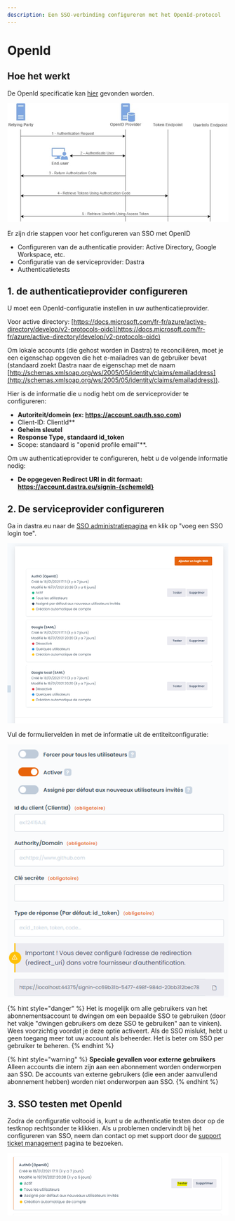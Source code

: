 ```yaml
---
description: Een SSO-verbinding configureren met het OpenId-protocol
---
```


# OpenId

## Hoe het werkt

De OpenId specificatie kan [hier](https://openid.net/connect/) gevonden worden.

![](<../../../.gitbook/assets/image (119).png>)


Er zijn drie stappen voor het configureren van SSO met OpenID&#x20;

* Configureren van de authenticatie provider: Active Directory, Google Workspace, etc.
* Configuratie van de serviceprovider: Dastra
* Authenticatietests

## 1. de authenticatieprovider configureren

U moet een OpenId-configuratie instellen in uw authenticatieprovider.

Voor active directory: [https://docs.microsoft.com/fr-fr/azure/active-directory/develop/v2-protocols-oidc](https://docs.microsoft.com/fr-fr/azure/active-directory/develop/v2-protocols-oidc)

Om lokale accounts (die gehost worden in Dastra) te reconciliëren, moet je een eigenschap opgeven die het e-mailadres van de gebruiker bevat (standaard zoekt Dastra naar de eigenschap met de naam [http://schemas.xmlsoap.org/ws/2005/05/identity/claims/emailaddress](http://schemas.xmlsoap.org/ws/2005/05/identity/claims/emailaddress)).

Hier is de informatie die u nodig hebt om de serviceprovider te configureren:&#x20;

* **Autoriteit/domein (ex: https://account.oauth.sso.com)**
* Client-ID: ClientId**&#x20;
* **Geheim sleutel**
* **Response Type, standaard id_token**
* Scope: standaard is "openid profile email"**.

Om uw authenticatieprovider te configureren, hebt u de volgende informatie nodig:

* **De opgegeven Redirect URI in dit formaat: https://account.dastra.eu/signin-{schemeId}**

## 2. De serviceprovider configureren

Ga in dastra.eu naar de [SSO administratiepagina](https://app.dastra.eu/general-settings/sso) en klik op "voeg een SSO login toe".

![](<../../../.gitbook/assets/image (116).png>)

Vul de formuliervelden in met de informatie uit de entiteitconfiguratie:

![](<../../../.gitbook/assets/image (123).png>)

{% hint style="danger" %}
Het is mogelijk om alle gebruikers van het abonnementsaccount te dwingen om een bepaalde SSO te gebruiken (door het vakje "dwingen gebruikers om deze SSO te gebruiken" aan te vinken). Wees voorzichtig voordat je deze optie activeert. Als de SSO mislukt, hebt u geen toegang meer tot uw account als beheerder. Het is beter om SSO per gebruiker te beheren.
{% endhint %}

{% hint style="warning" %}
**Speciale gevallen voor externe gebruikers**
Alleen accounts die intern zijn aan een abonnement worden onderworpen aan SSO. De accounts van externe gebruikers (die een ander aanvullend abonnement hebben) worden niet onderworpen aan SSO.
{% endhint %}

## 3. SSO testen met OpenId

Zodra de configuratie voltooid is, kunt u de authenticatie testen door op de testknop rechtsonder te klikken. Als u problemen ondervindt bij het configureren van SSO, neem dan contact op met support door de [support ticket management](https://app.dastra.eu/general-settings/support) pagina te bezoeken.

![](<../../../.gitbook/assets/image (122).png>)
